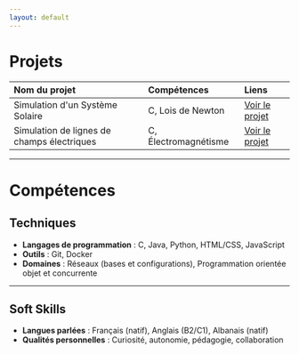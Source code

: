 ```yaml
---
layout: default
---
```


# Projets

| Nom du projet                               | Compétences                              | Liens |
|:--------------------------------------------|:-----------------------------------------|:------|
| Simulation d'un Système Solaire             | C, Lois de Newton                        | [Voir le projet](./projets/systeme-solaire.md)  |
| Simulation de lignes de champs électriques  | C, Électromagnétisme                     | [Voir le projet](./projets/ligne-de-champs.md)  |

---

# Compétences

## Techniques

- **Langages de programmation** : C, Java, Python, HTML/CSS, JavaScript
- **Outils** : Git, Docker
- **Domaines** : Réseaux (bases et configurations), Programmation orientée objet et concurrente

---

## Soft Skills

- **Langues parlées** : Français (natif), Anglais (B2/C1), Albanais (natif)
- **Qualités personnelles** : Curiosité, autonomie, pédagogie, collaboration

